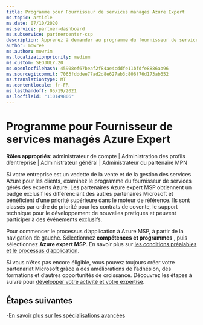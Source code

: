 ```yaml
---
title: Programme pour Fournisseur de services managés Azure Expert
ms.topic: article
ms.date: 07/10/2020
ms.service: partner-dashboard
ms.subservice: partnercenter-csp
description: Apprenez à demander au programme du fournisseur de services gérés Azure expert de se démarquer d’autres partenaires et de bénéficier d’une priorité supérieure dans le moteur de référence.
author: mowree
ms.author: mowrim
ms.localizationpriority: medium
ms.custom: SEOJULY.20
ms.openlocfilehash: 45908ef67beaf2f84ae4cddfe11bfdfe8886ab96
ms.sourcegitcommit: 7063fdddee77ad2d8e627ab3c806f76d173ab652
ms.translationtype: MT
ms.contentlocale: fr-FR
ms.lasthandoff: 05/19/2021
ms.locfileid: "110149806"
---
```

# <a name="azure-expert-managed-services-provider-program"></a>Programme pour Fournisseur de services managés Azure Expert

**Rôles appropriés**: administrateur de compte | Administration des profils d’entreprise | Administrateur général | Administrateur du partenaire MPN

Si votre entreprise est un vedette de la vente et de la gestion des services Azure pour les clients, examinez le programme du fournisseur de services gérés des experts Azure. Les partenaires Azure expert MSP obtiennent un badge exclusif les différenciant des autres partenaires Microsoft et bénéficient d’une priorité supérieure dans le moteur de référence. Ils sont classés par ordre de priorité pour les contrats de covente, le support technique pour le développement de nouvelles pratiques et peuvent participer à des événements exclusifs.

Pour commencer le processus d’application à Azure MSP, à partir de la navigation de gauche. Sélectionnez **compétences et programmes** , puis sélectionnez **Azure expert MSP**. En savoir plus sur [les conditions préalables et le processus d’application](https://partner.microsoft.com/membership/azure-expert-msp). 

Si vous n’êtes pas encore éligible, vous pouvez toujours créer votre partenariat Microsoft grâce à des améliorations de l’adhésion, des formations et d’autres opportunités de croissance.
Découvrez les étapes à suivre pour [développer votre activité et votre expertise](https://partner.microsoft.com/membership/azure-expert-msp).

## <a name="next-steps"></a>Étapes suivantes

-[En savoir plus sur les spécialisations avancées](advanced-specializations.md)